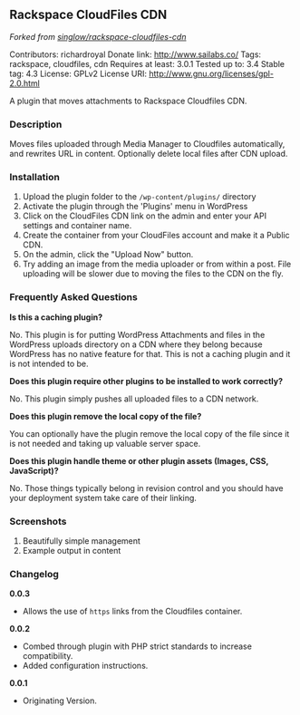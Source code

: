 Rackspace CloudFiles CDN
----

*Forked from [singlow/rackspace-cloudfiles-cdn](https://github.com/singlow/rackspace-cloudfiles-cdn)*

Contributors: richardroyal
Donate link: http://www.sailabs.co/
Tags: rackspace, cloudfiles, cdn
Requires at least: 3.0.1
Tested up to: 3.4
Stable tag: 4.3
License: GPLv2
License URI: http://www.gnu.org/licenses/gpl-2.0.html

A plugin that moves attachments to Rackspace Cloudfiles CDN.

### Description

Moves files uploaded through Media Manager to Cloudfiles automatically, and rewrites URL in content. Optionally delete local files after CDN upload.

### Installation

1. Upload the plugin folder to the `/wp-content/plugins/` directory
2. Activate the plugin through the 'Plugins' menu in WordPress
3. Click on the CloudFiles CDN link on the admin and enter your API settings and container name.
4. Create the container from your CloudFiles account and make it a Public CDN.
5. On the admin, click the "Upload Now" button.
6. Try adding an image from the media uploader or from within a post. File uploading will be slower due to moving the files to the CDN on the fly.

### Frequently Asked Questions

**Is this a caching plugin?**

No. This plugin is for putting WordPress Attachments and files in the WordPress uploads directory on a CDN where they belong because WordPress has no native feature for that. This is not a caching plugin and it is not intended to be.

**Does this plugin require other plugins to be installed to work correctly?**

No. This plugin simply pushes all uploaded files to a CDN network.

**Does this plugin remove the local copy of the file?**

You can optionally have the plugin remove the local copy of the file since it is not needed and taking up valuable server space.

**Does this plugin handle theme or other plugin assets (Images, CSS, JavaScript)?**

No. Those things typically belong in revision control and you should have your deployment system take care of their linking.

### Screenshots

1. Beautifully simple management
2. Example output in content

### Changelog

**0.0.3**
- Allows the use of `https` links from the Cloudfiles container.

**0.0.2**
- Combed through plugin with PHP strict standards to increase compatibility.
- Added configuration instructions.

**0.0.1**
- Originating Version.
